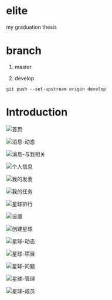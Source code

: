 # elite
my graduation thesis

# branch
1. master

2. develop
```
git push --set-upstream origin develop
```
# Introduction
![首页](https://upload-images.jianshu.io/upload_images/2245754-d528c31b3cad2103.jpg?imageMogr2/auto-orient/strip%7CimageView2/2/w/1240)

![消息-动态](https://upload-images.jianshu.io/upload_images/2245754-dddc0d062de2dfe9.jpg?imageMogr2/auto-orient/strip%7CimageView2/2/w/1240)

![消息-与我相关](https://upload-images.jianshu.io/upload_images/2245754-23f1395b031a0121.jpg?imageMogr2/auto-orient/strip%7CimageView2/2/w/1240)

![个人信息](https://upload-images.jianshu.io/upload_images/2245754-80423fd13860a353.jpg?imageMogr2/auto-orient/strip%7CimageView2/2/w/1240)

![我的发表](https://upload-images.jianshu.io/upload_images/2245754-1456dc7f6b58bc49.jpg?imageMogr2/auto-orient/strip%7CimageView2/2/w/1240)

![我的任务](https://upload-images.jianshu.io/upload_images/2245754-61ea592fb6d50cc2.jpg?imageMogr2/auto-orient/strip%7CimageView2/2/w/1240)

![星球排行](https://upload-images.jianshu.io/upload_images/2245754-6b87d21748a36d41.jpg?imageMogr2/auto-orient/strip%7CimageView2/2/w/1240)

![设置](https://upload-images.jianshu.io/upload_images/2245754-9d5fa18cecff421d.jpg?imageMogr2/auto-orient/strip%7CimageView2/2/w/1240)

![创建星球](https://upload-images.jianshu.io/upload_images/2245754-c6ba5991af31218b.jpg?imageMogr2/auto-orient/strip%7CimageView2/2/w/1240)

![星球-动态](https://upload-images.jianshu.io/upload_images/2245754-666f5d8631b2e529.jpg?imageMogr2/auto-orient/strip%7CimageView2/2/w/1240)

![星球-项目](https://upload-images.jianshu.io/upload_images/2245754-0bd8c41188245c02.jpg?imageMogr2/auto-orient/strip%7CimageView2/2/w/1240)

![星球-问题](https://upload-images.jianshu.io/upload_images/2245754-8205c34cfe773e9d.jpg?imageMogr2/auto-orient/strip%7CimageView2/2/w/1240)

![星球-管理](https://upload-images.jianshu.io/upload_images/2245754-be30a2d57ece8b61.jpg?imageMogr2/auto-orient/strip%7CimageView2/2/w/1240)

![星球-成员](https://upload-images.jianshu.io/upload_images/2245754-725175714a10d8f9.jpg?imageMogr2/auto-orient/strip%7CimageView2/2/w/1240)
